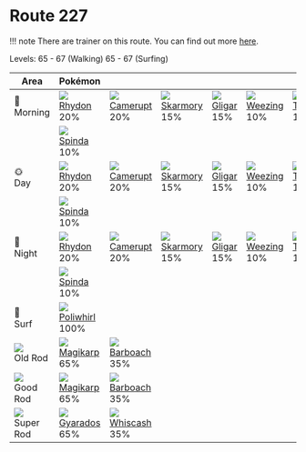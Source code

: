 # Route 227

!!! note
    There are trainer on this route. You can find out more [here](/trainer_changes/route_227/).

Levels: 65 - 67 (Walking) 65 - 67 (Surfing)

Area                         | Pokémon                           | &nbsp;                            | &nbsp;                            | &nbsp;                            | &nbsp;                            | &nbsp;                            
---                          | ---                               | ---                               | ---                               | ---                               | ---                               | ---                               
🌅<br>Morning                 | ![][112]<br> [Rhydon]<br> 20%    | ![][323]<br> [Camerupt]<br> 20%  | ![][227]<br> [Skarmory]<br> 15%  | ![][207]<br> [Gligar]<br> 15%    | ![][110]<br> [Weezing]<br> 10%   | ![][324]<br> [Torkoal]<br> 10%   
&nbsp;                       | ![][327]<br> [Spinda]<br> 10%    
🌞<br>Day                     | ![][112]<br> [Rhydon]<br> 20%    | ![][323]<br> [Camerupt]<br> 20%  | ![][227]<br> [Skarmory]<br> 15%  | ![][207]<br> [Gligar]<br> 15%    | ![][110]<br> [Weezing]<br> 10%   | ![][324]<br> [Torkoal]<br> 10%   
&nbsp;                       | ![][327]<br> [Spinda]<br> 10%    
🌙<br>Night                   | ![][112]<br> [Rhydon]<br> 20%    | ![][323]<br> [Camerupt]<br> 20%  | ![][227]<br> [Skarmory]<br> 15%  | ![][207]<br> [Gligar]<br> 15%    | ![][110]<br> [Weezing]<br> 10%   | ![][324]<br> [Torkoal]<br> 10%   
&nbsp;                       | ![][327]<br> [Spinda]<br> 10%    
🌊<br> Surf                   | ![][061]<br> [Poliwhirl]<br> 100%
![][old-rod]<br> Old Rod     | ![][129]<br> [Magikarp]<br> 65%  | ![][339]<br> [Barboach]<br> 35%  
![][good-rod]<br> Good Rod   | ![][129]<br> [Magikarp]<br> 65%  | ![][339]<br> [Barboach]<br> 35%  
![][super-rod]<br> Super Rod | ![][130]<br> [Gyarados]<br> 65%  | ![][340]<br> [Whiscash]<br> 35%  


[Poliwhirl]: /pokemon_changes/061/
[Weezing]: /pokemon_changes/110/
[Rhydon]: /pokemon_changes/112/
[Magikarp]: /pokemon_changes/129/
[Gyarados]: /pokemon_changes/130/
[Gligar]: /pokemon_changes/207/
[Skarmory]: /pokemon_changes/227/
[Camerupt]: /pokemon_changes/323/
[Torkoal]: /pokemon_changes/324/
[Spinda]: /pokemon_changes/327/
[Barboach]: /pokemon_changes/339/
[Whiscash]: /pokemon_changes/340/
[good-rod]: /img/items/good-rod.png
[old-rod]: /img/items/old-rod.png
[super-rod]: /img/items/super-rod.png
[061]: /img/pokemon/061.png
[110]: /img/pokemon/110.png
[112]: /img/pokemon/112.png
[129]: /img/pokemon/129.png
[130]: /img/pokemon/130.png
[207]: /img/pokemon/207.png
[227]: /img/pokemon/227.png
[323]: /img/pokemon/323.png
[324]: /img/pokemon/324.png
[327]: /img/pokemon/327.png
[339]: /img/pokemon/339.png
[340]: /img/pokemon/340.png
